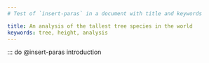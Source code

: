 ```yaml
---
# Test of `insert-paras` in a document with title and keywords

title: An analysis of the tallest tree species in the world
keywords: tree, height, analysis
---
```


::: do @insert-paras introduction
